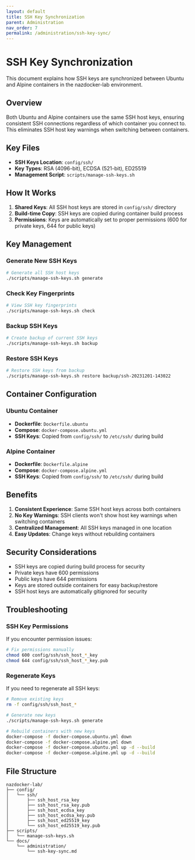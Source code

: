 ```yaml
---
layout: default
title: SSH Key Synchronization
parent: Administration
nav_order: 7
permalink: /administration/ssh-key-sync/
---
```


# SSH Key Synchronization

This document explains how SSH keys are synchronized between Ubuntu and Alpine containers in the nazdocker-lab environment.

## Overview

Both Ubuntu and Alpine containers use the same SSH host keys, ensuring consistent SSH connections regardless of which container you connect to. This eliminates SSH host key warnings when switching between containers.

## Key Files

- **SSH Keys Location**: `config/ssh/`
- **Key Types**: RSA (4096-bit), ECDSA (521-bit), ED25519
- **Management Script**: `scripts/manage-ssh-keys.sh`

## How It Works

1. **Shared Keys**: All SSH host keys are stored in `config/ssh/` directory
2. **Build-time Copy**: SSH keys are copied during container build process
3. **Permissions**: Keys are automatically set to proper permissions (600 for private keys, 644 for public keys)

## Key Management

### Generate New SSH Keys

```bash
# Generate all SSH host keys
./scripts/manage-ssh-keys.sh generate
```

### Check Key Fingerprints

```bash
# View SSH key fingerprints
./scripts/manage-ssh-keys.sh check
```

### Backup SSH Keys

```bash
# Create backup of current SSH keys
./scripts/manage-ssh-keys.sh backup
```

### Restore SSH Keys

```bash
# Restore SSH keys from backup
./scripts/manage-ssh-keys.sh restore backup/ssh-20231201-143022
```

## Container Configuration

### Ubuntu Container
- **Dockerfile**: `Dockerfile.ubuntu`
- **Compose**: `docker-compose.ubuntu.yml`
- **SSH Keys**: Copied from `config/ssh/` to `/etc/ssh/` during build

### Alpine Container
- **Dockerfile**: `Dockerfile.alpine`
- **Compose**: `docker-compose.alpine.yml`
- **SSH Keys**: Copied from `config/ssh/` to `/etc/ssh/` during build

## Benefits

1. **Consistent Experience**: Same SSH host keys across both containers
2. **No Key Warnings**: SSH clients won't show host key warnings when switching containers
3. **Centralized Management**: All SSH keys managed in one location
4. **Easy Updates**: Change keys without rebuilding containers

## Security Considerations

- SSH keys are copied during build process for security
- Private keys have 600 permissions
- Public keys have 644 permissions
- Keys are stored outside containers for easy backup/restore
- SSH host keys are automatically gitignored for security

## Troubleshooting

### SSH Key Permissions
If you encounter permission issues:

```bash
# Fix permissions manually
chmod 600 config/ssh/ssh_host_*_key
chmod 644 config/ssh/ssh_host_*_key.pub
```

### Regenerate Keys
If you need to regenerate all SSH keys:

```bash
# Remove existing keys
rm -f config/ssh/ssh_host_*

# Generate new keys
./scripts/manage-ssh-keys.sh generate

# Rebuild containers with new keys
docker-compose -f docker-compose.ubuntu.yml down
docker-compose -f docker-compose.alpine.yml down
docker-compose -f docker-compose.ubuntu.yml up -d --build
docker-compose -f docker-compose.alpine.yml up -d --build
```

## File Structure

```
nazdocker-lab/
├── config/
│   └── ssh/
│       ├── ssh_host_rsa_key
│       ├── ssh_host_rsa_key.pub
│       ├── ssh_host_ecdsa_key
│       ├── ssh_host_ecdsa_key.pub
│       ├── ssh_host_ed25519_key
│       └── ssh_host_ed25519_key.pub
├── scripts/
│   └── manage-ssh-keys.sh
└── docs/
    └── administration/
        └── ssh-key-sync.md
``` 